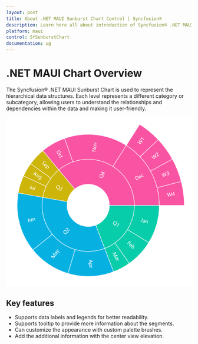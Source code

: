 ```yaml
---
layout: post
title: About .NET MAUI Sunburst Chart Control | Syncfusion®
description: Learn here all about introduction of Syncfusion® .NET MAUI SunburstChart control with key features and more
platform: maui
control: SfSunburstChart
documentation: ug
---
```


# .NET MAUI Chart Overview

The Syncfusion® .NET MAUI Sunburst Chart is used to represent the hierarchical data structures. Each level represents a different category or subcategory, allowing users to understand the relationships and dependencies within the data and making it user-friendly.

![Overview in MAUI Sunburst Chart.](Overview_image/Overview_Image.png)

## Key features

* Supports data labels and legends for better readability.
* Supports tooltip to provide more information about the segments.
* Can customize the appearance with custom palette brushes.
* Add the additional information with the center view elevation.
